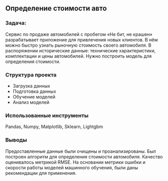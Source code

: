 ## Определение стоимости авто

### Задача:
Сервис по продаже автомобилей с пробегом «Не бит, не крашен» разрабатывает приложение для привлечения новых клиентов. В нём можно быстро узнать рыночную стоимость своего автомобиля. В распоряжении исторические данные: технические характеристики, комплектации и цены автомобилей. Нужно построить модель для определения стоимости.

### Структура проекта
* Загрузка данных
* Подготовка данных
* Обучение моделей
* Анализ моделей

### Использованные инструменты
Pandas, Numpy, Matplotlib, Sklearn, Lightgbm 

### Выводы
Предоставленные данные были очищены и проанализированы. Был построен алгоритм для определения стоимости автомобиля. Качество оценивалось метрикой RMSE. На основании метрики ошибки и скорости работы моделей машинного обучения, были даны рекомендации для применения.
